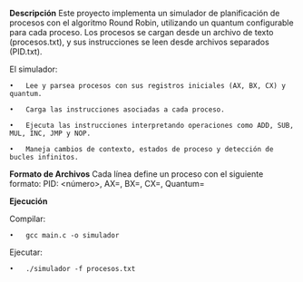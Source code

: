 **Descripción**
Este proyecto implementa un simulador de planificación de procesos con el algoritmo Round Robin, utilizando un quantum configurable para cada proceso.
Los procesos se cargan desde un archivo de texto (procesos.txt), y sus instrucciones se leen desde archivos separados (PID.txt).

El simulador:

	•	Lee y parsea procesos con sus registros iniciales (AX, BX, CX) y quantum.
 
	•	Carga las instrucciones asociadas a cada proceso.
 
	•	Ejecuta las instrucciones interpretando operaciones como ADD, SUB, MUL, INC, JMP y NOP.
 
	•	Maneja cambios de contexto, estados de proceso y detección de bucles infinitos.


 **Formato de Archivos**
 Cada línea define un proceso con el siguiente formato:
PID: <número>, AX=<valor>, BX=<valor>, CX=<valor>, Quantum=<valor>

**Ejecución**

Compilar:

	•	gcc main.c -o simulador

Ejecutar:

	•	./simulador -f procesos.txt
